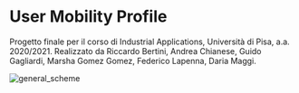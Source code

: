 # User Mobility Profile



Progetto finale per il corso di Industrial Applications, Università di Pisa, a.a. 2020/2021.
Realizzato da Riccardo Bertini, Andrea Chianese, Guido Gagliardi, Marsha Gomez Gomez, Federico Lapenna, Daria Maggi.

![general_scheme](https://github.com/dariamaggi/AutomativeSystem/blob/main/img/general%20scheme.jpg)
